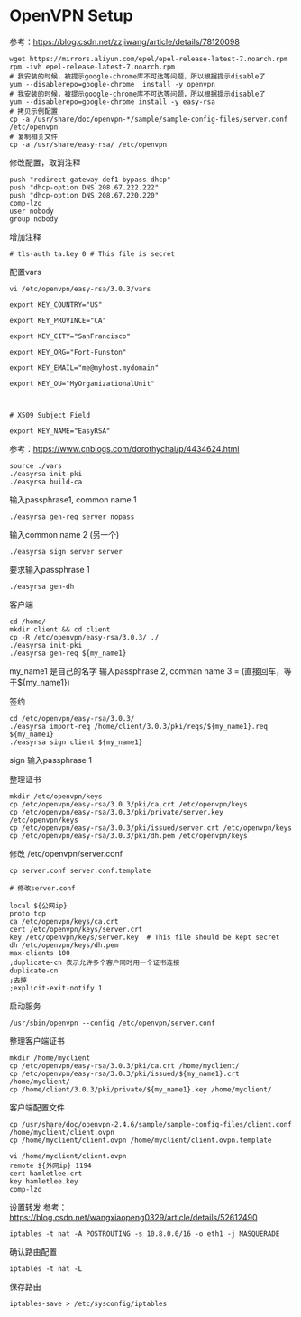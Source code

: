 # OpenVPN Setup
参考：https://blog.csdn.net/zzjiwang/article/details/78120098
```shell
wget https://mirrors.aliyun.com/epel/epel-release-latest-7.noarch.rpm
rpm -ivh epel-release-latest-7.noarch.rpm
# 我安装的时候，被提示google-chrome库不可达等问题，所以根据提示disable了
yum --disablerepo=google-chrome  install -y openvpn
# 我安装的时候，被提示google-chrome库不可达等问题，所以根据提示disable了
yum --disablerepo=google-chrome install -y easy-rsa
# 拷贝示例配置
cp -a /usr/share/doc/openvpn-*/sample/sample-config-files/server.conf /etc/openvpn
# 复制相关文件
cp -a /usr/share/easy-rsa/ /etc/openvpn
```
修改配置，取消注释
```
push "redirect-gateway def1 bypass-dhcp"
push "dhcp-option DNS 208.67.222.222"
push "dhcp-option DNS 208.67.220.220"
comp-lzo
user nobody
group nobody
```
增加注释
```
# tls-auth ta.key 0 # This file is secret
```

配置vars
```
vi /etc/openvpn/easy-rsa/3.0.3/vars
```

```shell
export KEY_COUNTRY="US"

export KEY_PROVINCE="CA"

export KEY_CITY="SanFrancisco"

export KEY_ORG="Fort-Funston"

export KEY_EMAIL="me@myhost.mydomain"

export KEY_OU="MyOrganizationalUnit"



# X509 Subject Field

export KEY_NAME="EasyRSA"
```

参考：https://www.cnblogs.com/dorothychai/p/4434624.html
```shell
source ./vars
./easyrsa init-pki
./easyrsa build-ca
```
输入passphrase1, common name 1

```shell
./easyrsa gen-req server nopass
```
输入common name 2 (另一个)

```shell
./easyrsa sign server server
```
要求输入passphrase 1

```
./easyrsa gen-dh
```

客户端
```
cd /home/
mkdir client && cd client
cp -R /etc/openvpn/easy-rsa/3.0.3/ ./
./easyrsa init-pki
./easyrsa gen-req ${my_name1}

```
my_name1 是自己的名字
输入passphrase 2,  comman name 3 = (直接回车，等于${my_name1})


签约
```
cd /etc/openvpn/easy-rsa/3.0.3/
./easyrsa import-req /home/client/3.0.3/pki/reqs/${my_name1}.req ${my_name1}
./easyrsa sign client ${my_name1}
```
sign 输入passphrase 1

整理证书
```
mkdir /etc/openvpn/keys
cp /etc/openvpn/easy-rsa/3.0.3/pki/ca.crt /etc/openvpn/keys
cp /etc/openvpn/easy-rsa/3.0.3/pki/private/server.key /etc/openvpn/keys
cp /etc/openvpn/easy-rsa/3.0.3/pki/issued/server.crt /etc/openvpn/keys
cp /etc/openvpn/easy-rsa/3.0.3/pki/dh.pem /etc/openvpn/keys
```

修改 /etc/openvpn/server.conf
```
cp server.conf server.conf.template

# 修改server.conf

local ${公网ip}
proto tcp
ca /etc/openvpn/keys/ca.crt
cert /etc/openvpn/keys/server.crt
key /etc/openvpn/keys/server.key  # This file should be kept secret
dh /etc/openvpn/keys/dh.pem
max-clients 100
;duplicate-cn 表示允许多个客户同时用一个证书连接
duplicate-cn
;去掉
;explicit-exit-notify 1
```

启动服务
```
/usr/sbin/openvpn --config /etc/openvpn/server.conf
```

整理客户端证书
```
mkdir /home/myclient
cp /etc/openvpn/easy-rsa/3.0.3/pki/ca.crt /home/myclient/
cp /etc/openvpn/easy-rsa/3.0.3/pki/issued/${my_name1}.crt /home/myclient/
cp /home/client/3.0.3/pki/private/${my_name1}.key /home/myclient/
```

客户端配置文件
```
cp /usr/share/doc/openvpn-2.4.6/sample/sample-config-files/client.conf /home/myclient/client.ovpn
cp /home/myclient/client.ovpn /home/myclient/client.ovpn.template

vi /home/myclient/client.ovpn
remote ${外网ip} 1194
cert hamletlee.crt
key hamletlee.key
comp-lzo
```

设置转发
参考：https://blog.csdn.net/wangxiaopeng0329/article/details/52612490
```
iptables -t nat -A POSTROUTING -s 10.8.0.0/16 -o eth1 -j MASQUERADE
```
确认路由配置
```
iptables -t nat -L
```
保存路由
```
iptables-save > /etc/sysconfig/iptables
```
